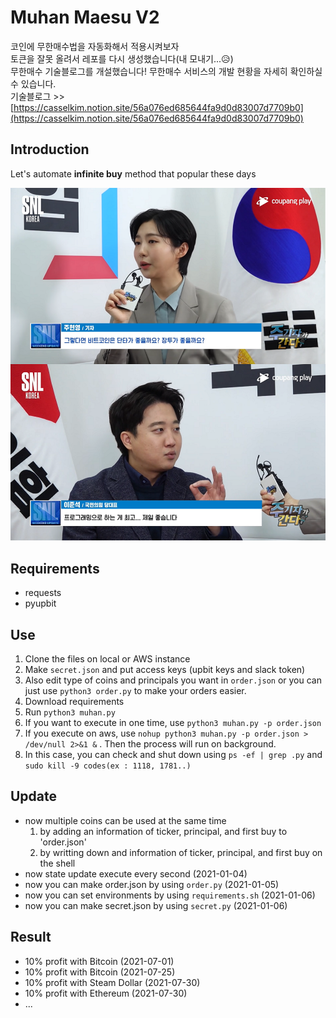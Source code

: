 # Muhan Maesu V2
코인에 무한매수법을 자동화해서 적용시켜보자  
토큰을 잘못 올려서 레포를 다시 생성했습니다(내 모내기...😥)  
무한매수 기술블로그를 개설했습니다! 무한매수 서비스의 개발 현황을 자세히 확인하실 수 있습니다.  
기술블로그 >> [https://casselkim.notion.site/56a076ed685644fa9d0d83007d7709b0](https://casselkim.notion.site/56a076ed685644fa9d0d83007d7709b0)  

## Introduction
Let's automate **infinite buy** method that popular these days  

![image](main.png)  

## Requirements
- requests
- pyupbit

## Use
1. Clone the files on local or AWS instance
2. Make `secret.json` and put access keys (upbit keys and slack token)
3. Also edit type of coins and principals you want in `order.json` or you can just use `python3 order.py` to make your orders easier.
4. Download requirements
5. Run `python3 muhan.py`
6. If you want to execute in one time, use `python3 muhan.py -p order.json`
7. If you execute on aws, use `nohup python3 muhan.py -p order.json > /dev/null 2>&1 &` . Then the process will run on background.
8. In this case, you can check and shut down using `ps -ef | grep .py` and `sudo kill -9 codes(ex : 1118, 1781..)`  

## Update
- now multiple coins can be used at the same time  
  1. by adding an information of ticker, principal, and first buy to 'order.json'  
  2. by writting down and information of ticker, principal, and first buy on the shell 
- now state update execute every second (2021-01-04)
- now you can make order.json by using `order.py` (2021-01-05)
- now you can set environments by using `requirements.sh` (2021-01-06)  
- now you can make secret.json by using `secret.py` (2021-01-06)


## Result
- 10% profit with Bitcoin (2021-07-01)
- 10% profit with Bitcoin (2021-07-25)
- 10% profit with Steam Dollar (2021-07-30)
- 10% profit with Ethereum (2021-07-30)
- ...
